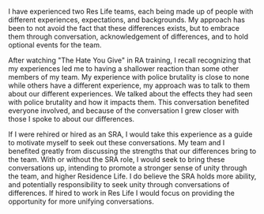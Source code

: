 I have experienced two Res Life teams, each being made up of people with different experiences, expectations, and backgrounds. My approach has been to not avoid the fact that these differences exists, but to embrace them through conversation, acknowledgement of differences, and to hold optional events for the team.

After watching "The Hate You Give" in RA training, I recall recognizing that my experiences led me to having a shallower reaction than some other members of my team. My experience with police brutality is close to none while others have a different experience, my approach was to talk to them about our different experiences. We talked about the effects they had seen with police brutality and how it impacts them. This conversation benefited everyone involved, and because of the conversation I grew closer with those I spoke to about our differences.

If I were rehired or hired as an SRA, I would take this experience as a guide to motivate myself to seek out these conversations. My team and I benefited greatly from discussing the strengths that our differences bring to the team. With or without the SRA role, I would seek to bring these conversations up, intending to promote a stronger sense of unity through the team, and higher Residence Life. I do believe the SRA holds more ability, and potentially responsibility to seek unity through conversations of differences. If hired to work in Res Life I would focus on providing the opportunity for more unifying conversations.